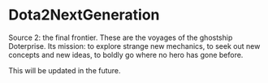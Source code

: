 # Dota2NextGeneration
Source 2: the final frontier. These are the voyages of the ghostship Doterprise. Its mission: to explore strange new mechanics, to seek out new concepts and new ideas, to boldly go where no hero has gone before.

This will be updated in the future. 
